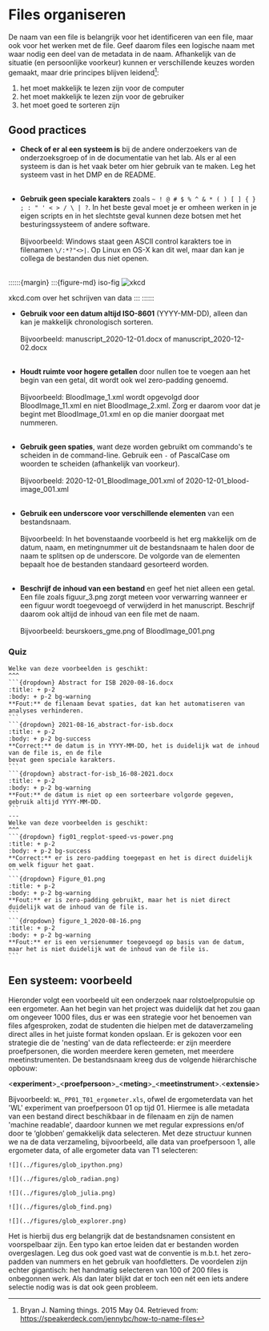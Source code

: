 # Files organiseren

De naam van een file is belangrijk voor het identificeren van een file, maar ook voor het werken met de file. Geef 
daarom files een logische naam met waar nodig een deel van de metadata in de naam. Afhankelijk van de situatie 
(en persoonlijke voorkeur) kunnen er verschillende keuzes worden gemaakt, maar drie principes blijven leidend[^Bryan]:

1. het moet makkelijk te lezen zijn voor de computer
1. het moet makkelijk te lezen zijn voor de gebruiker
1. het moet goed te sorteren zijn

## Good practices

- **Check of er al een systeem is** bij de andere onderzoekers van de onderzoeksgroep of in de documentatie van het lab.
Als er al een systeem is dan is het vaak beter om hier gebruik van te maken. Leg het systeem vast in het DMP en de 
README.
<br><br>

- **Gebruik geen speciale karakters** zoals `~ ! @ # $ % ^ & * ( ) [ ] { } ; : " ' < > / \ | ?`. In het beste geval moet je er
omheen werken in je eigen scripts en in het slechtste geval kunnen deze botsen met het besturingssysteem of andere
software.
<br><br>
Bijvoorbeeld: Windows staat geen ASCII control karakters toe in filenamen `\/:*?"<>|`. Op Linux en OS-X kan dit wel, 
maar dan kan je collega de bestanden dus niet openen.
<br><br>

::::::{margin}
:::{figure-md} iso-fig
<img src="https://imgs.xkcd.com/comics/iso_8601_2x.png" alt="xkcd" class="bg-primary mb-1">

xkcd.com over het schrijven van data
:::
::::::

- **Gebruik voor een datum altijd ISO-8601** (YYYY-MM-DD), alleen dan kan je makkelijk chronologisch sorteren. 
<br><br>
Bijvoorbeeld: manuscript_2020-12-01.docx of manuscript_2020-12-02.docx
<br><br>
  
- **Houdt ruimte voor hogere getallen** door nullen toe te voegen aan het begin van een getal, dit wordt ook wel zero-padding
genoemd.
<br><br>
Bijvoorbeeld: BloodImage_1.xml wordt opgevolgd door BloodImage_11.xml en niet BloodImage_2.xml. Zorg er daarom voor dat 
je begint met BloodImage_01.xml en op die manier doorgaat met nummeren. 
<br><br>

- **Gebruik geen spaties**, want deze worden gebruikt om commando's te scheiden in de command-line. Gebruik een `-` of 
PascalCase om woorden te scheiden (afhankelijk van voorkeur). 
<br><br>
Bijvoorbeeld: 2020-12-01_BloodImage_001.xml of 2020-12-01_blood-image_001.xml
<br><br>

- **Gebruik een underscore voor verschillende elementen** van een bestandsnaam. 
<br><br>
Bijvoorbeeld: In het bovenstaande voorbeeld is het erg makkelijk om de datum, naam, en metingnummer uit de bestandsnaam 
te halen door de naam te splitsen op de underscore. De volgorde van de elementen bepaalt hoe de bestanden standaard 
gesorteerd worden.
<br><br>  

- **Beschrijf de inhoud van een bestand** en geef het niet alleen een getal. Een file zoals figuur_3.png zorgt meteen 
voor verwarring wanneer er een figuur wordt toegevoegd of verwijderd in het manuscript. Beschrijf daarom ook altijd de 
inhoud van een file met de naam.
<br><br>
Bijvoorbeeld: beurskoers_gme.png of BloodImage_001.png
  
### Quiz

`````{panels}
Welke van deze voorbeelden is geschikt:
^^^
```{dropdown} Abstract for ISB 2020-08-16.docx
:title: + p-2
:body: + p-2 bg-warning
**Fout:** de filenaam bevat spaties, dat kan het automatiseren van analyses verhinderen.
```
```{dropdown} 2021-08-16_abstract-for-isb.docx
:title: + p-2
:body: + p-2 bg-success
**Correct:** de datum is in YYYY-MM-DD, het is duidelijk wat de inhoud van de file is, en de file 
bevat geen speciale karakters.
```
```{dropdown} abstract-for-isb_16-08-2021.docx
:title: + p-2
:body: + p-2 bg-warning
**Fout:** de datum is niet op een sorteerbare volgorde gegeven, gebruik altijd YYYY-MM-DD.
```
---
Welke van deze voorbeelden is geschikt:
^^^
```{dropdown} fig01_regplot-speed-vs-power.png
:title: + p-2
:body: + p-2 bg-success
**Correct:** er is zero-padding toegepast en het is direct duidelijk om welk figuur het gaat.
```
```{dropdown} Figure_01.png
:title: + p-2
:body: + p-2 bg-warning
**Fout:** er is zero-padding gebruikt, maar het is niet direct duidelijk wat de inhoud van de file is.
```
```{dropdown} figure_1_2020-08-16.png
:title: + p-2
:body: + p-2 bg-warning
**Fout:** er is een versienummer toegevoegd op basis van de datum, maar het is niet duidelijk wat de inhoud van de file is.
```
``````

## Een systeem: voorbeeld

Hieronder volgt een voorbeeld uit een onderzoek naar rolstoelpropulsie op een ergometer. Aan het begin van het project 
was duidelijk dat het zou gaan om ongeveer 1000 files, dus er was een strategie voor het benoemen van files afgesproken, 
zodat de studenten die hielpen met de dataverzameling direct alles in het juiste format konden opslaan. Er is gekozen 
voor een strategie die de 'nesting' van de data reflecteerde: er zijn meerdere proefpersonen, die worden meerdere keren 
gemeten, met meerdere meetinstrumenten. De bestandsnaam kreeg dus de volgende hiërarchische opbouw:

\<**experiment**\>\_\<**proefpersoon**\>\_\<**meting**\>\_\<**meetinstrument**\>.\<**extensie**\>

Bijvoorbeeld: `WL_PP01_T01_ergometer.xls`, ofwel de ergometerdata van het 'WL' experiment van proefpersoon 01 op tijd 01.
Hiermee is alle metadata van een bestand direct beschikbaar in de filenaam en zijn de namen 'machine readable', daardoor 
kunnen we met regular expressions en/of door te ‘globben’ gemakkelijk data selecteren. Met deze structuur kunnen we 
na de data verzameling, bijvoorbeeld, alle data van proefpersoon 1, alle ergometer data, of alle ergometer data van T1 
selecteren:

```{tabbed} Python
![](../figures/glob_ipython.png)
```

```{tabbed} R
![](../figures/glob_radian.png)
```

```{tabbed} Julia
![](../figures/glob_julia.png)
```

```{tabbed} Shell
![](../figures/glob_find.png)
```

```{tabbed} Explorer
![](../figures/glob_explorer.png)
```

Het is hierbij dus erg belangrijk dat de bestandsnamen consistent en voorspelbaar zijn. Een typo kan ertoe leiden dat
er bestanden worden overgeslagen. Leg dus ook goed vast wat de conventie is m.b.t. het zero-padden van nummers en het 
gebruik van hoofdletters. De voordelen zijn echter gigantisch: het handmatig selecteren van 100 of 200 files is onbegonnen
werk. Als dan later blijkt dat er toch een nét een iets andere selectie nodig was is dat ook geen probleem.


[^Bryan]: Bryan J. Naming things. 2015 May 04. Retrieved from: https://speakerdeck.com/jennybc/how-to-name-files
